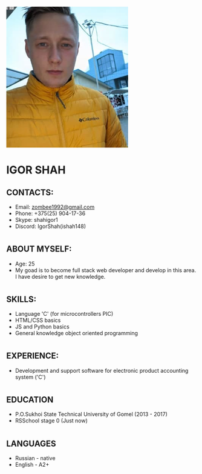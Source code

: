 ![alt-My Photo](https://github.com/ishah148/gitTest/raw/main/photo_2021-12-29_20-53-42.jpg) 
# IGOR SHAH
## CONTACTS:
* Email: zombee1992@gmail.com
* Phone: +375(25) 904-17-36
* Skype: shahigor1
* Discord: IgorShah(ishah148)
#
## ABOUT MYSELF:
* Age: 25
* My goad is to become full stack web developer and develop in this area. I have desire to get new knowledge.
#  
## SKILLS:
* Language 'C' (for microcontrollers PIC)
* HTML/CSS basics
* JS and Python basics
* General knowledge  object oriented programming
# 
## EXPERIENCE:
* Development and support software for electronic product accounting system ('C')
#
## EDUCATION
* P.O.Sukhoi State Technical University of Gomel (2013 - 2017)
* RSSchool stage 0 (Just now)
#
## LANGUAGES
* Russian - native
* English - A2+



